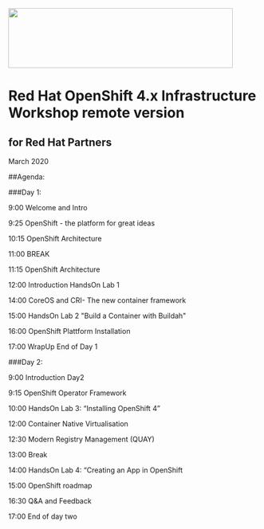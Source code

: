 <img src="https://github.com/alfbach/oaw_remote/blob/master/logo.png" width="450" height="120">


# Red Hat OpenShift 4.x Infrastructure Workshop remote version
## for Red Hat Partners

March 2020

##Agenda:


###Day 1:

9:00		Welcome and Intro

9:25		OpenShift - the platform for great ideas

10:15		OpenShift Architecture

11:00		BREAK		

11:15		OpenShift Architecture


12:00		Introduction HandsOn Lab 1

14:00		CoreOS and CRI- The new container framework


15:00		HandsOn Lab 2 "Build a Container with Buildah"

16:00		OpenShift Plattform Installation

17:00		WrapUp End of Day 1


###Day 2:

9:00		Introduction Day2

9:15		OpenShift Operator Framework		

10:00		HandsOn Lab 3: “Installing OpenShift 4”


12:00		Container Native Virtualisation

12:30		Modern Registry Management (QUAY)


13:00		Break			

14:00		HandsOn Lab 4: “Creating an App in OpenShift


15:00		OpenShift roadmap

16:30		Q&A and Feedback

17:00		End of day two
